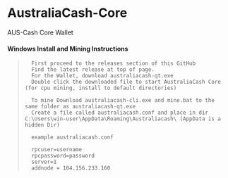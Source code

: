 # AustraliaCash-Core
AUS-Cash Core Wallet

####    Windows Install and Mining Instructions

>       First proceed to the releases section of this GitHub
>       Find the latest release at top of page.
>       For the Wallet, download australiacash-qt.exe
>       Double click the downloaded file to start AustraliaCash Core (for cpu mining, install to default directories)
>       
>       To mine Download australiacash-cli.exe and mine.bat to the same folder as australiacash-qt.exe
>       Create a file called australiacash.conf and place in dir C:\Users\win-user\AppData\Roaming\Australiacash\ (AppData is a hidden Dir)
>
>       example australiacash.conf
>
>       rpcuser=username
>       rpcpassword=password
>       server=1
>       addnode = 104.156.233.160
